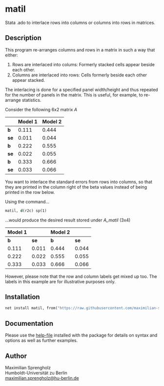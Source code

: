 # matil
Stata .ado to interlace rows into columns or columns into rows in matrices.

## Description
This program re-arranges columns and rows in a matrix in such a way that either:
1. Rows are interlaced into colums: Formerly stacked cells appear beside each other.
2. Columns are interlaced into rows: Cells formerly beside each other appear stacked.

The interlacing is done for a specified panel width/height and thus repeated for the number of panels in the matrix. This is useful, for example, to re-arrange statistics.

Consider the following 6x2 matrix _A_

|     | Model 1 | Model 2 |
| --- | ------- | ------- |
| __b__   | 0.111   | 0.444   |
| __se__  | 0.011   | 0.044   |
| __b__   | 0.222   | 0.555   |
| __se__  | 0.022   | 0.055   |
| __b__   | 0.333   | 0.666   |
| __se__  | 0.033   | 0.066   |

You want to interlace the standard errors from rows into columns, so that they are printed in the column
right of the beta values instead of being printed in the row below.

Using the command...

```Stata
matil, d(r2c) sp(1)
```
...would produce the desired result stored under _A\_matil_ (3x4)

| Model 1 |        | Model 2 |        |
| ------- | ------ | ------- | ------ |
| __b__   | __se__ | __b__   | __se__ |
| 0.111   | 0.011  | 0.444   | 0.044  |
| 0.222   | 0.022  | 0.555   | 0.055  |
| 0.333   | 0.033  | 0.666   | 0.066  |

However, please note that the row and column labels get mixed up too. The labels in this example are for illustrative purposes only.

## Installation
```Stata
net install matil, from("https://raw.githubusercontent.com/maximilian-sprengholz/matil/master/pkg/")
```

## Documentation
Please use the [help-file](pkg/matil.sthlp) installed with the package for details on syntax and options as well as further examples.

## Author
Maximilian Sprengholz<br />
Humboldt-Universität zu Berlin<br />
[maximilian.sprengholz@hu-berlin.de](mailto:maximilian.sprengholz@hu-berlin.de)
